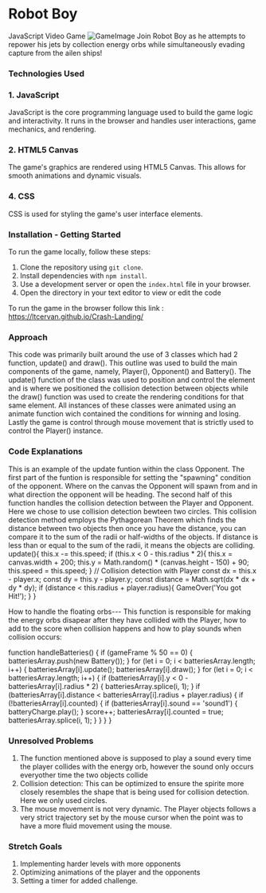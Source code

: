 # Robot Boy
JavaScript Video Game
![GameImage](https://github.com/ltcervan/Crash-Landing/assets/26885863/9f22d5f5-23c8-4eab-9d9c-b3d468dd9514)
Join Robot Boy as he attempts to repower his jets by collection energy orbs while simultaneously evading capture from the ailen ships!

### Technologies Used
### 1. JavaScript
JavaScript is the core programming language used to build the game logic and interactivity. It runs in the browser and handles user interactions, game mechanics, and rendering.
### 2. HTML5 Canvas
The game's graphics are rendered using HTML5 Canvas. This allows for smooth animations and dynamic visuals.
### 4. CSS
CSS is used for styling the game's user interface elements.

### Installation - Getting Started
To run the game locally, follow these steps:
1. Clone the repository using `git clone`.
2. Install dependencies with `npm install`.
3. Use a development server or open the `index.html` file in your browser.
4. Open the directory in your text editor to view or edit the code

To run the game in the browser follow this link : https://ltcervan.github.io/Crash-Landing/

### Approach
This code was primarily built around the use of 3 classes which had 2 function, update() and draw(). This outline was used to build the main components of the game, namely, Player(), Opponent() and Battery().
The update() function of the class was used to position and control the element and is where we positioned the collision detection between objects while the draw() function was used to create the rendering conditions for that same element. All instances of these classes were animated using an animate function wich contained the conditions for winning and losing. Lastly the game is control through mouse movement that is strictly used to control the Player() instance.

### Code Explanations 
This is an example of the update funtion within the class Opponent. The first part of the funtion is responsible for setting the "spawning" condition of the opponent. Where on the canvas the Opponent will spawn from and in what direction the opponent will be heading. The second half of this function handles the collision detection between the Player and Opponent. Here we chose to use collision detection bewteen two circles. This collision detection method employs the Pythagorean Theorem which finds the distance between two objects then once you have the distance, you can compare it to the sum of the radii or half-widths of the objects. If distance is less than or equal to the sum of the radii, it means the objects are colliding.
 update(){
        this.x -= this.speed;
        if (this.x < 0 - this.radius * 2){
            this.x = canvas.width + 200;
            this.y = Math.random() * (canvas.height - 150) + 90;
            this.speed = this.speed;
        }
        // Collision detection with Player
        const dx = this.x - player.x; 
        const dy = this.y - player.y;
        const distance = Math.sqrt(dx * dx + dy * dy);
        if (distance < this.radius + player.radius){
            GameOver('You got Hit!');
        }
    }

How to handle the floating orbs--- This function is responsible for making the energy orbs disapear after they have collided with the Player, how to add to the score when collision happens and how to play sounds when collision occurs:

function handleBatteries() {
    if (gameFrame % 50 == 0) {
        batteriesArray.push(new Battery());
    }
    for (let i = 0; i < batteriesArray.length; i++) {
        batteriesArray[i].update();
        batteriesArray[i].draw();
    }
    for (let i = 0; i < batteriesArray.length; i++) {
        if (batteriesArray[i].y < 0 - batteriesArray[i].radius * 2) {
            batteriesArray.splice(i, 1);
        }
        if (batteriesArray[i].distance < batteriesArray[i].radius + player.radius) {
            if (!batteriesArray[i].counted) {
                if (batteriesArray[i].sound == 'sound1') {
                    batteryCharge.play();
                }
                score++;
                batteriesArray[i].counted = true;
                batteriesArray.splice(i, 1);
            }
        }
    }
}

### Unresolved Problems
1. The function mentioned above is supposed to play a sound every time the player collides with the energy orb, however the sound only occurs everyother time the two objects collide
2. Collision detection: This can be optimized to ensure the spirite more closely resembles the shape that is being used for collision detection. Here we only used circles.
3. The mouse movement is not very dynamic. The Player objects follows a very strict trajectory set by the mouse cursor when the point was to have a more fluid movement using the mouse.

### Stretch Goals
1. Implementing harder levels with more opponents
2. Optimizing animations of the player and the opponents
3. Setting a timer for added challenge. 


